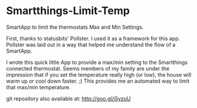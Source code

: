 Smartthings-Limit-Temp
======================

SmartApp to limit the thermostats Max and Min Settings.

First, thanks to statusbits' Pollster.  I used it as a framework for this app.  Pollster was laid out in a way that helped me understand the flow of a SmartApp.

I wrote this quick little App to provide a max/min setting to the Smartthings connected thermostat.  Seems members of my family are under the impression that if you set the temperature really high (or low), the house will warm up or cool down faster. ;)
This provides me an automated way to limit that max/min temperature.

git repository also available at: http://goo.gl/i5yzuU
